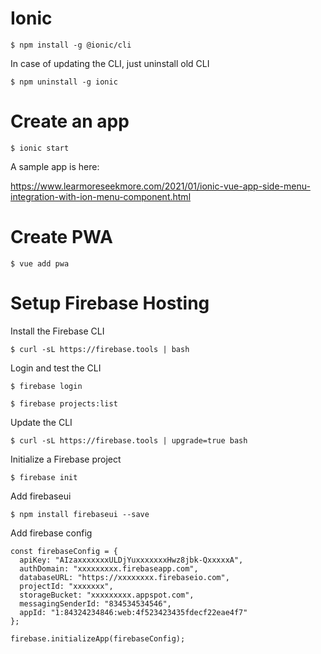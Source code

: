 # Ionic

```
$ npm install -g @ionic/cli
```

In case of updating the CLI, just uninstall old CLI

```
$ npm uninstall -g ionic
```

# Create an app

```
$ ionic start
```

A sample app is here:

https://www.learmoreseekmore.com/2021/01/ionic-vue-app-side-menu-integration-with-ion-menu-component.html


# Create PWA

```
$ vue add pwa
```

# Setup Firebase Hosting

Install the Firebase CLI

```
$ curl -sL https://firebase.tools | bash
```

Login and test the CLI

```
$ firebase login

$ firebase projects:list
```

Update the CLI

```
$ curl -sL https://firebase.tools | upgrade=true bash
```

Initialize a Firebase project

```
$ firebase init
```

Add firebaseui

```
$ npm install firebaseui --save
```

Add firebase config

```
const firebaseConfig = {
  apiKey: "AIzaxxxxxxxULDjYuxxxxxxxHwz8jbk-QxxxxxA",
  authDomain: "xxxxxxxxx.firebaseapp.com",
  databaseURL: "https://xxxxxxxx.firebaseio.com",
  projectId: "xxxxxxx",
  storageBucket: "xxxxxxxxx.appspot.com",
  messagingSenderId: "834534534546",
  appId: "1:84324234846:web:4f523423435fdecf22eae4f7"
};

firebase.initializeApp(firebaseConfig);
```
